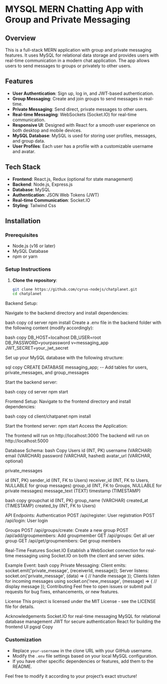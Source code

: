 # MYSQL MERN Chatting App with Group and Private Messaging

## Overview
This is a full-stack MERN application with group and private messaging features. It uses MySQL for relational data storage and provides users with real-time communication in a modern chat application. The app allows users to send messages to groups or privately to other users.

## Features
- **User Authentication**: Sign up, log in, and JWT-based authentication.
- **Group Messaging**: Create and join groups to send messages in real-time.
- **Private Messaging**: Send direct, private messages to other users.
- **Real-time Messaging**: WebSockets (Socket.IO) for real-time communication.
- **Responsive UI**: Designed with React for a smooth user experience on both desktop and mobile devices.
- **MySQL Database**: MySQL is used for storing user profiles, messages, and group data.
- **User Profiles**: Each user has a profile with a customizable username and avatar.

## Tech Stack
- **Frontend**: React.js, Redux (optional for state management)
- **Backend**: Node.js, Express.js
- **Database**: MySQL
- **Authentication**: JSON Web Tokens (JWT)
- **Real-time Communication**: Socket.IO
- **Styling**: Tailwind Css

## Installation

### Prerequisites
- Node.js (v16 or later)
- MySQL Database
- npm or yarn

### Setup Instructions

1. **Clone the repository**:
   ```bash
   git clone https://github.com/cyrus-nodejs/chatplanet.git
   cd chatplanet
Backend Setup:

Navigate to the backend directory and install dependencies:

bash
copy
cd server
npm install
Create a .env file in the backend folder with the following content (modify accordingly):

bash
copy
DB_HOST=localhost
DB_USER=root
DB_PASSWORD=yourpassword
v=messaging_app
JWT_SECRET=your_jwt_secret

Set up your MySQL database with the following structure:

sql
copy
CREATE DATABASE messaging_app;
-- Add tables for users, private_messages, and group_messages

Start the backend server:

bash
copy
cd server
npm start


Frontend Setup:
Navigate to the frontend directory and install dependencies:

bash
copy
cd client/chatpanet
npm install

Start the frontend server:
npm start
Access the Application:

The frontend will run on http://localhost:3000
The backend will run on http://localhost:5000

Database Schema:
bash
Copy
Users
id (INT, PK)
username (VARCHAR)
email (VARCHAR)
password (VARCHAR, hashed)
avatar_url (VARCHAR, optional)


private_messages

id (INT, PK)
sender_id (INT, FK to Users)
receiver_id (INT, FK to Users, NULLABLE for group messages)
group_id (INT, FK to Groups, NULLABLE for private messages)
message_text (TEXT)
timestamp (TIMESTAMP)

bash
copy
groupchat
id (INT, PK)
group_name (VARCHAR)
created_at (TIMESTAMP)
created_by (INT, FK to Users)


API Endpoints:
Authentication
POST /api/register: User registration
POST /api/login: User login

Groups
POST /api/groups/create: Create a new group
POST /api/add/groupmembers: Add groupmember
GET /api/groups: Get all uer group
GET /api/get/groupmembers: Get group members


Real-Time Features
Socket.IO
Establish a WebSocket connection for real-time messaging using Socket.IO on both the client and server sides.

Example Event:
bash
copy
Private Messaging:
Client emits: socket.emit('private_message', {receiverId, message});
Server listens: socket.on('private_message', (data) => { // handle message });
Clients listen for incoming messages using socket.on('new_message', (message) => { // display message });
Contributing
Feel free to open issues or submit pull requests for bug fixes, enhancements, or new features.

License
This project is licensed under the MIT License - see the LICENSE file for details.

Acknowledgements
Socket.IO for real-time messaging
MySQL for relational database management
JWT for secure authentication
React for building the frontend UI
pgsql
Copy

### Customization
- Replace `your-username` in the clone URL with your GitHub username.
- Modify the `.env` file settings based on your local MySQL configuration.
- If you have other specific dependencies or features, add them to the README.

Feel free to modify it according to your project’s exact structure!
